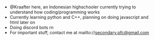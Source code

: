 - @Kraafter here, an Indonesian highschooler currently trying to understand how coding/programming works
- Currently learning python and C++, planning on doing javascript and html later on
- Doing discord bots rn
- For important stuff, contact me at mailto://secondary.pfc@gmail.com

<!---
Kraafter/Kraafter is a ✨ special ✨ repository because its `README.md` (this file) appears on your GitHub profile.
You can click the Preview link to take a look at your changes.
--->
